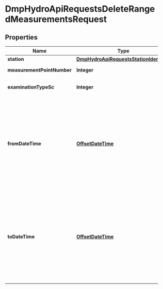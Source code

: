 # DmpHydroApiRequestsDeleteRangedMeasurementsRequest

## Properties
Name | Type | Description | Notes
------------ | ------------- | ------------- | -------------
**station** | [**DmpHydroApiRequestsStationIdentifier**](DmpHydroApiRequestsStationIdentifier.md) |  | 
**measurementPointNumber** | **Integer** | Measurement point number | 
**examinationTypeSc** | **Integer** | Examination type stancode | 
**fromDateTime** | [**OffsetDateTime**](Date.md) | From date time. Must be defined without second component as an UTC timestamp in the RFC 3339 date+time format. For example &#x27;2023-09-21T14:34Z&#x27;. |  [optional]
**toDateTime** | [**OffsetDateTime**](Date.md) | To date time. Must be defined without second component as an UTC timestamp in the RFC 3339 date+time format. For example &#x27;2023-09-21T14:34Z&#x27;. |  [optional]
